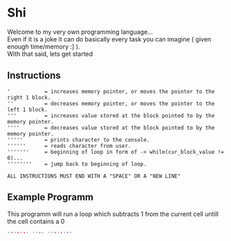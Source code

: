 # Shi
 Welcome to my very own programming language... <br /> 
 Even if it is a joke it can do basically every task you can imagine ( given enough time/memory :] ). <br /> 
 With that said, lets get started <br /> 

## Instructions
```shi
'           = increases memory pointer, or moves the pointer to the right 1 block.
''          = decreases memory pointer, or moves the pointer to the left 1 block.
'''         = increases value stored at the block pointed to by the memory pointer.
''''        = decreases value stored at the block pointed to by the memory pointer.
'''''       = prints character to the console.
''''''      = reads character from user.
'''''''     = beginning of loop in form of -> while(cur_block_value != 0)...
''''''''    = jump back to beginning of loop.

ALL INSTRUCTIONS MUST END WITH A "SPACE" OR A "NEW LINE"

```

## Example Programm
This programm will run a loop
which subtracts 1 from the current cell
untill the cell contains a 0 
```c
''''''' '''' ''''''''
```
